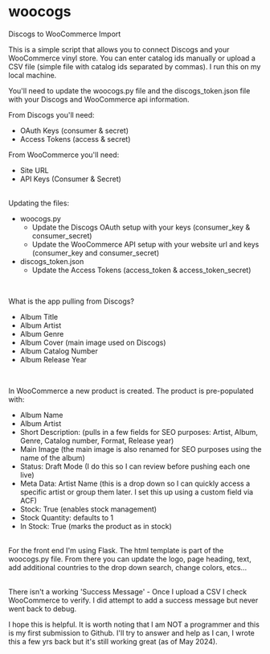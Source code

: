 # woocogs
Discogs to WooCommerce Import

This is a simple script that allows you to connect Discogs and your WooCommerce vinyl store. You can enter catalog ids manually or upload a CSV file (simple file with catalog ids separated by commas). I run this on my local machine.

You'll need to update the woocogs.py file and the discogs_token.json file with your Discogs and WooCommerce api information.  

From Discogs you'll need:<br> 
  - OAuth Keys (consumer & secret)
  - Access Tokens (access & secret)

From WooCommerce you'll need:<br>
  - Site URL
  - API Keys (Consumer & Secret)
<br><br>

Updating the files:
  - woocogs.py<br>
    - Update the Discogs OAuth setup with your keys (consumer_key & consumer_secret)
    - Update the WooCommerce API setup with your website url and keys (consumer_key and consumer_secret)
  - discogs_token.json<br>
    - Update the Access Tokens (access_token & access_token_secret)
<br>

What is the app pulling from Discogs?<br>
  - Album Title 
  - Album Artist
  - Album Genre
  - Album Cover (main image used on Discogs)
  - Album Catalog Number
  - Album Release Year
<br>

In WooCommerce a new product is created. The product is pre-populated with:<br>
  - Album Name 
  - Album Artist
  - Short Description: (pulls in a few fields for SEO purposes: Artist, Album, Genre, Catalog number, Format, Release year)
  - Main Image (the main image is also renamed for SEO purposes using the name of the album)
  - Status: Draft Mode (I do this so I can review before pushing each one live)
  - Meta Data: Artist Name (this is a drop down so I can quickly access a specific artist or group them later. I set this up using a custom field via ACF)
  - Stock: True (enables stock management)
  - Stock Quantity: defaults to 1
  - In Stock: True (marks the product as in stock)<br><br>

For the front end I'm using Flask. The html template is part of the woocogs.py file. From there you can update the logo, page heading, text, add additional countries to the drop down search, change colors, etcs...<br><br>

There isn't a working 'Success Message' - Once I upload a CSV I check WooCommerce to verify. I did attempt to add a success message but never went back to debug.

I hope this is helpful. It is worth noting that I am NOT a programmer and this is my first submission to Github. I'll try to answer and help as I can, I wrote this a few yrs back but it's still working great (as of May 2024).


  
